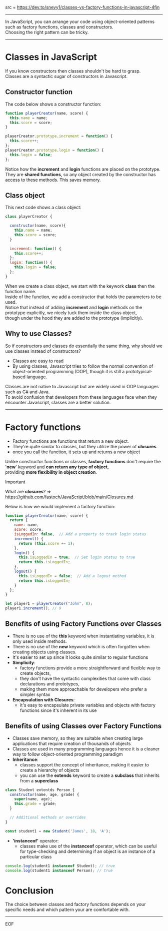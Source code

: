 src = https://dev.to/snevy1/classes-vs-factory-functions-in-javascript-4fjn  

---

In JavaScript, you can arrange your code using object-oriented patterns such as factory functions, classes and constructors.  
Choosing the right pattern can be tricky.

---

# Classes in JavaScript

If you know constructors then classes shouldn't be hard to grasp.  
Classes are a syntactic sugar of constructors in Javascript.  

## Constructor function

The code below shows a constructor function:
```js
function playerCreator(name, score) {
  this.name = name;
  this.score = score;
}

playerCreator.prototype.increment = function() {
  this.score++;
};
playerCreator.prototype.login = function() {
  this.login = false;
};
```

Notice how the **increment** and **login** functions are placed on the prototype.  
They are **shared functions**, so any object created by the constructor has access to these methods. This saves memory.  

## Class object

This next code shows a class object:
```js
class playerCreator {

  constructor(name, score){
    this.name = name;
    this.score = score;
  }

  increment: function() {
    this.score++;
  };
  login: function() {
    this.login = false;
  };
}
```

When we create a class object, we start with the keywork **class** then the function name.  
Inside of the function, we add a constructor that holds the parameters to be used.  
Notice that instead of adding **increment** and **login** methods on the prototype explicitly, we nicely tuck them inside the class object,  
though under the hood they are added to the prototype (implicitly).  

## Why to use Classes?

So if constructors and classes do essentially the same thing, why should we use classes instead of constructors?  
- Classes are easy to read
- By using classes, Javascript tries to follow the normal convention of object-oriented programming (OOP), though it is still
  a prototypical-based language.

Classes are not native to Javascript but are widely used in OOP languages such as C# and Java.  
To avoid confusion that developers from these languages face when they encounter Javascript, classes are a better solution.

---

# Factory functions

- Factory functions are functions that return a new object.
- They're quite similar to classes, but they utilize the power of **closures**.
- once you call the function, it sets up and returns a new object

Unlike constructor functions or classes, **factory functions** don't require the '**new**' keyword and **can return any type of object**,  
providing **more flexibility in object creation**.

>[!important]
>What are **closures**? => https://github.com/fastoch/JavaScript/blob/main/Closures.md

Below is how we would implement a factory function:
```js
function playerCreator(name, score) {
  return {
    name: name,
    score: score,
    isLoggedIn: false,  // Add a property to track login status
    increment() {
      return (this.score += 1);
    },
    login() {
      this.isLoggedIn = true;  // Set login status to true
      return this.isLoggedIn;
    },
    logout() {
      this.isLoggedIn = false;  // Add a logout method
      return this.isLoggedIn;
    }
  };
}

let player1 = playerCreator("John", 8);
player1.increment(); // 9
```

## Benefits of using Factory Functions over Classes 

- There is no use of the **this** keyword when instantiating variables, it is only used inside methods.
- There is no use of the **new** keyword which is often forgotten when creating objects using classes.
- It's easier to set up since it looks quite similar to regular functions
- **Simplicity**:
  - factory functions provide a more straightforward and flexible way to create objects,
  - they don't have the syntactic complexities that come with class declarations and prototypes,
  - making them more approachable for developers who prefer a simpler syntax
- **Encapsulation with Closures**:
  - it's easy to encapsulate private variables and objects with factory functions since it's inherent in its use

## Benefits of using Classes over Factory Functions

- Classes save memory, so they are suitable when creating large applications that require creation of thousands of objects
- Classes are used in many programming languages hence it is a cleaner way to follow object-oriented programming paradigm
- **Inheritance**:
  - classes support the concept of inheritance, making it easier to create a hierarchy of objects
  - you can use the **extends** keyword to create a **subclass** that inherits from a **superclass**
```js
class Student extentds Person {
  constructor(name, age, grade) {
    super(name, age);
    this.grade = grade;
  }

  // Additional methods or overrides
}

const student1 = new Student('James', 18, 'A');
```
- **'instanceof'** operator:
  - classes make use of the **instanceof** operator, which can be useful for type-checking and determining if an object
    is an instance of a particular class
```js
console.log(student1 instanceof Student); // true
console.log(student1 instanceof Person); // true
```

# Conclusion

The choice between classes and factory functions depends on your specific needs and which pattern your are comfortable with.  

---
EOF
